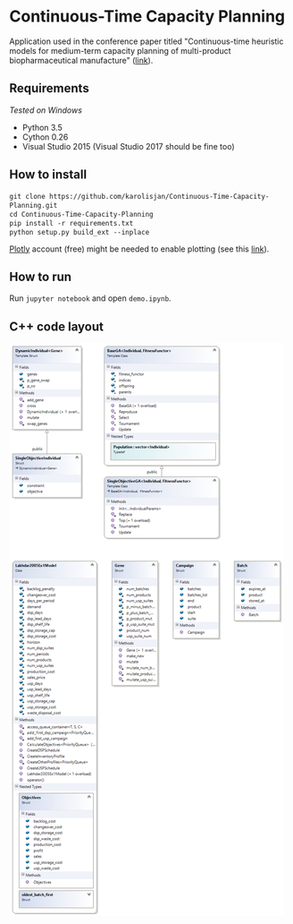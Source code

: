 # Continuous-Time Capacity Planning 
Application used in the conference paper titled "Continuous-time heuristic models for medium-term capacity planning of multi-product biopharmaceutical manufacture" ([link](https://books.google.co.uk/books?id=3xtYDgAAQBAJ&lpg=PA1303&ots=nOhGWbjnCg&dq=Continuous-Time%20Heuristic%20Model%20for%20Medium-Term%20Capacity%20Planning%20of%20a%20Multi-Suite%2C%20Multi-Product%20Biopharmaceutical%20Facility&pg=PA1303#v=onepage&q&f=true)).

## Requirements 

*Tested on Windows*

- Python 3.5
- Cython 0.26
- Visual Studio 2015 (Visual Studio 2017 should be fine too)

## How to install

```
git clone https://github.com/karolisjan/Continuous-Time-Capacity-Planning.git
cd Continuous-Time-Capacity-Planning
pip install -r requirements.txt
python setup.py build_ext --inplace 
```

[Plotly](https://plot.ly/) account (free) might be needed to enable plotting (see this [link](https://plot.ly/python/getting-started/)).

## How to run

Run ```jupyter notebook``` and open ```demo.ipynb```.

## C++ code layout
![C++ code layout](src/cpp/ClassDiagram.png)
